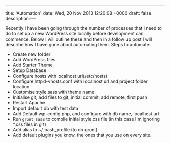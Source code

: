 ---
title: 'Automation'
date: Wed, 20 Nov 2013 12:20:08 +0000
draft: false
description:---

Recently I have been going through the number of processes that I need to do to set up a new WordPress site locally before development can commence. Below I will outline these and then in a follow up post I will describe how I have gone about automating them. Steps to automate:

*   Create new folder
*   Add WordPress files
*   Add Starter Theme
*   Setup Database
*   Configure hosts with localhost url(/etc/hosts)
*   Configure httpd-vhosts.conf with localhost url and project folder location
*   Customise style.sass with theme name
*   Initialise git, add files to git, initial commit, add remote, first push
*   Restart Apache
*   Import default db with test data
*   Add Default wp-config.php, and configure with db name, localhost url
*   Run `grunt sass` to compile initial style.css file (in this case I'm ignoring \*.css files in git)
*   Add alias to ~/.bash\_profile (to do grunt)
*   Add default plugins you know, the ones that you use on every site.